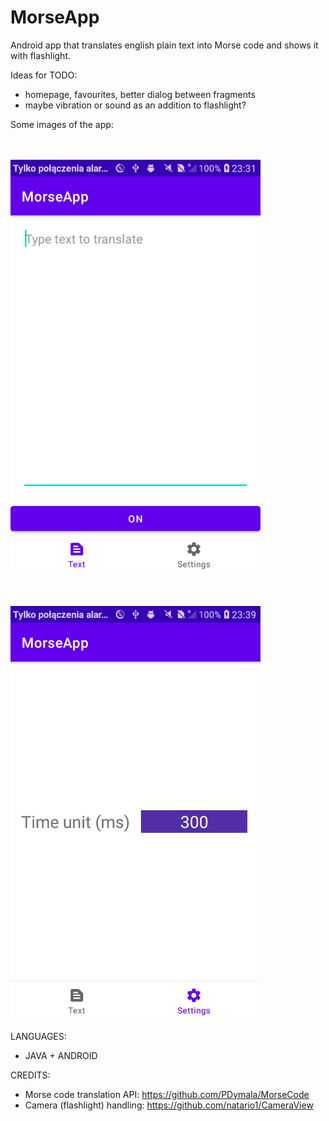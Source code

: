 # MorseApp
Android app that translates english plain text into Morse code and shows it with flashlight.

Ideas for TODO:
- homepage, favourites, better dialog between fragments
- maybe vibration or sound as an addition to flashlight?

Some images of the app:


<BR><BR>
<img src="Morse2.png" width="400" />

<BR><BR>
<img src="Morse1.png" width="400" />

LANGUAGES:
* JAVA + ANDROID
   
CREDITS:
* Morse code translation API: https://github.com/PDymala/MorseCode
* Camera (flashlight) handling: https://github.com/natario1/CameraView
   
